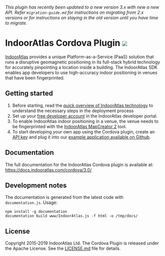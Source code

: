 _This plugin has recently been updated to a new version 3.x with new a new API.
Refer `migration-guide.md` for instructions on migrating from 2.x versions or
for instructions on staying in the old version until you have time to migrate._

# IndoorAtlas Cordova Plugin <img src="https://img.shields.io/github/release/IndoorAtlas/cordova-plugin.svg">

[IndoorAtlas](https://www.indooratlas.com/) provides a unique Platform-as-a-Service (PaaS) solution that runs a disruptive geomagnetic positioning in its full-stack hybrid technology for accurately pinpointing a location inside a building. The IndoorAtlas SDK enables app developers to use high-accuracy indoor positioning in venues that have been fingerprinted.

## Getting started

 1. Before starting, read the [quick overview of IndoorAtlas technology](https://indooratlas.freshdesk.com/support/solutions/articles/36000079590-indooratlas-positioning-overview) to understand the necessary steps in the deployment process
 2. Set up your [free developer account](https://app.indooratlas.com) in the IndoorAtlas developer portal.
 3. To enable IndoorAtlas indoor positioning in a venue, the venue needs to be fingerprinted with the [IndoorAtlas MapCreator 2](https://play.google.com/store/apps/details?id=com.indooratlas.android.apps.jaywalker) tool.
 4. To start developing your own app using the Cordova plugin, create an [API key](https://app.indooratlas.com/apps) and plug it into our [example application available on Github](https://github.com/IndoorAtlas/sdk-cordova-examples).

## Documentation

The full documentation for the IndoorAtlas Cordova plugin is available at: https://docs.indooratlas.com/cordova/3.0/

## Development notes

The documentation is generated from the latest code with `documentation.js`.
Usage:

    npm install -g documentation
    documentation build www/IndoorAtlas.js -f html -o /tmp/docs/

## License

Copyright 2015-2019 IndoorAtlas Ltd. The Cordova Plugin is released under the Apache License. See the [LICENSE.md](https://github.com/IndoorAtlas/cordova-plugin/blob/master/LICENSE) file for details.
